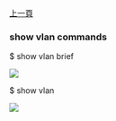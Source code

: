 [上一頁](/blog/sonic_command/layer2/show/)

### show vlan commands

$ show vlan brief

![](https://jian-hong-wu.github.io/blog/sonic_command/layer2/show/vlan/1.png)

$ show vlan 

![](https://jian-hong-wu.github.io/blog/sonic_command/layer2/show/vlan/2.png)
